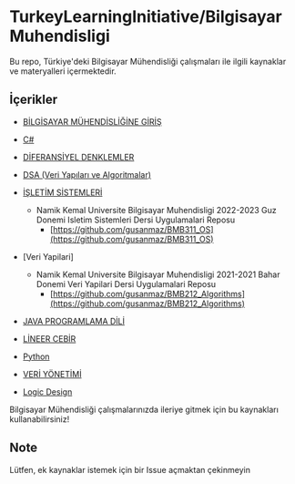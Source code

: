 # TurkeyLearningInitiative/BilgisayarMuhendisligi

Bu repo, Türkiye'deki Bilgisayar Mühendisliği çalışmaları ile ilgili kaynaklar ve materyalleri içermektedir.

## İçerikler
  
- [BİLGİSAYAR MÜHENDİSLİĞİNE GİRİŞ](https://github.com/ayyucedemirbas/TurkeyLearningInitiative/tree/main/BilgisayarMuhendisligi/B%C4%B0LG%C4%B0SAYAR%20M%C3%9CHEND%C4%B0SL%C4%B0%C4%9E%C4%B0NE%20G%C4%B0R%C4%B0%C5%9E)

- [C#](https://github.com/ayyucedemirbas/TurkeyLearningInitiative/tree/main/BilgisayarMuhendisligi/C%23)

- [DİFERANSİYEL DENKLEMLER](https://github.com/ayyucedemirbas/TurkeyLearningInitiative/tree/main/BilgisayarMuhendisligi/D%C4%B0FERANS%C4%B0YEL%20DENKLEMLER)

- [DSA (Veri Yapıları ve Algoritmalar)](https://github.com/ayyucedemirbas/TurkeyLearningInitiative/tree/main/BilgisayarMuhendisligi/DSA)

- [İŞLETİM SİSTEMLERİ](https://github.com/ayyucedemirbas/TurkeyLearningInitiative/tree/main/BilgisayarMuhendisligi/%C4%B0%C5%9ELET%C4%B0M%20S%C4%B0STEMLER%C4%B0)
    * Namik Kemal Universite Bilgisayar Muhendisligi 2022-2023 Guz Donemi Isletim Sistemleri Dersi Uygulamalari Reposu
        * [https://github.com/gusanmaz/BMB311_OS](https://github.com/gusanmaz/BMB311_OS)

- [Veri Yapilari]
    * Namik Kemal Universite Bilgisayar Muhendisligi 2021-2021 Bahar Donemi Veri Yapilari Dersi Uygulamalari Reposu
        * [https://github.com/gusanmaz/BMB212_Algorithms](https://github.com/gusanmaz/BMB212_Algorithms)

- [JAVA PROGRAMLAMA DİLİ](https://github.com/ayyucedemirbas/TurkeyLearningInitiative/tree/main/BilgisayarMuhendisligi/JAVA%20PROGRAMLAMA%20D%C4%B0L%C4%B0)

- [LİNEER CEBİR](https://github.com/ayyucedemirbas/TurkeyLearningInitiative/tree/main/BilgisayarMuhendisligi/L%C4%B0NEER%20CEB%C4%B0R)

- [Python](https://github.com/ayyucedemirbas/TurkeyLearningInitiative/tree/main/BilgisayarMuhendisligi/Python)

- [VERİ YÖNETİMİ](https://github.com/ayyucedemirbas/TurkeyLearningInitiative/tree/main/BilgisayarMuhendisligi/VER%C4%B0%20Y%C3%96NET%C4%B0M%C4%B0)

- [Logic Design](https://github.com/ayyucedemirbas/TurkeyLearningInitiative/tree/main/BilgisayarMuhendisligi/Logic%20Design)
  
Bilgisayar Mühendisliği çalışmalarınızda ileriye gitmek için bu kaynakları kullanabilirsiniz!

## Note
Lütfen, ek kaynaklar istemek için bir Issue açmaktan çekinmeyin



